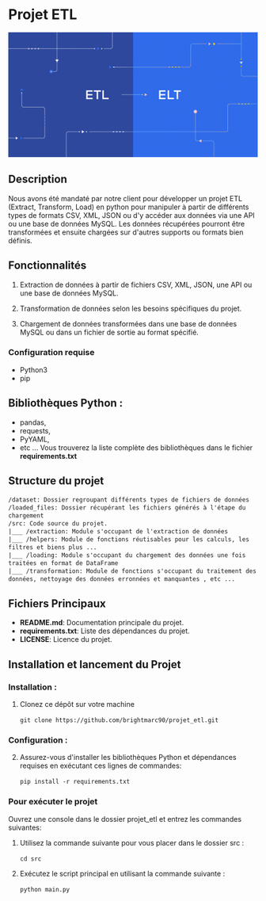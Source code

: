 
# Projet ETL

![# Projet ETL](./projet-elt.jpg)

## Description 

Nous avons été mandaté par notre client pour développer un projet ETL (Extract, Transform, Load) en python pour manipuler à partir de différents types de formats CSV, XML, JSON ou d'y accéder aux données via une API ou une base de données MySQL.
Les données récupérées pourront être transformées et ensuite chargées sur d'autres supports ou formats bien définis.

## Fonctionnalités 

1. Extraction de données à partir de fichiers CSV, XML, JSON, une API ou une base de données MySQL.

2. Transformation de données selon les besoins spécifiques du projet.

3. Chargement de données transformées dans une base de données MySQL ou dans un fichier de sortie au format spécifié.

### Configuration requise
 
- Python3
- pip

## Bibliothèques Python :

- pandas,
- requests,
- PyYAML,
- etc ...
Vous trouverez la liste complète des bibliothèques dans le fichier **requirements.txt**

## Structure du projet

```
/dataset: Dossier regroupant différents types de fichiers de données
/loaded_files: Dossier récupérant les fichiers générés à l'étape du chargement
/src: Code source du projet.
|___ /extraction: Module s'occupant de l'extraction de données
|___ /helpers: Module de fonctions réutisables pour les calculs, les filtres et biens plus ...
|___ /loading: Module s'occupant du chargement des données une fois traitées en format de DataFrame
|___ /transformation: Module de fonctions s'occupant du traitement des données, nettoyage des données erronnées et manquantes , etc ...

```


## Fichiers Principaux

- **README.md**: Documentation principale du projet.
- **requirements.txt**: Liste des dépendances du projet.
- **LICENSE**: Licence du projet.


## Installation et lancement du Projet 


### Installation : 

1. Clonez ce dépôt sur votre machine

    ```git clone https://github.com/brightmarc90/projet_etl.git```

### Configuration :

2. Assurez-vous d'installer les bibliothèques Python et dépendances requises en exécutant ces lignes de commandes:

    ```pip install -r requirements.txt```

### Pour exécuter le projet 

Ouvrez une console dans le dossier projet_etl et entrez les commandes suivantes:

1. Utilisez la commande suivante pour vous placer dans le dossier src :

    ```cd src```

2. Exécutez le script principal en utilisant la commande suivante :

    ```python main.py```